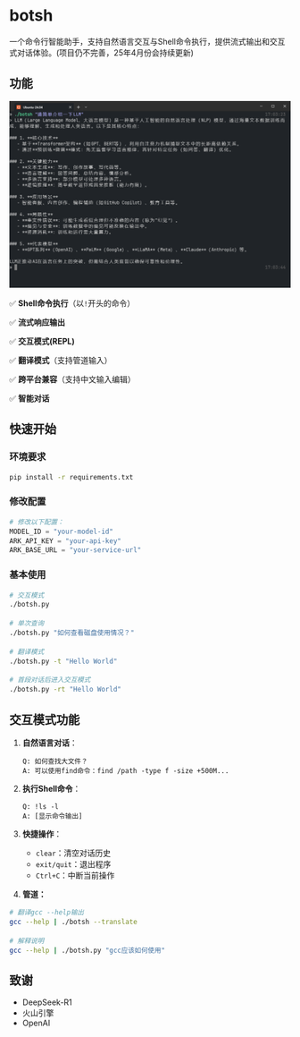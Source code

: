 # botsh

一个命令行智能助手，支持自然语言交互与Shell命令执行，提供流式输出和交互式对话体验。(项目仍不完善，25年4月份会持续更新)

## 功能

![image-20250403170408109](./image/used.png)

✅ **Shell命令执行**（以`!`开头的命令）

✅ **流式响应输出**

✅ **交互模式(REPL)**

✅ **翻译模式**（支持管道输入）

✅ **跨平台兼容**（支持中文输入编辑）

✅ **智能对话**

## 快速开始

### 环境要求
```bash
pip install -r requirements.txt
```

### 修改配置

```python
# 修改以下配置：
MODEL_ID = "your-model-id"
ARK_API_KEY = "your-api-key"
ARK_BASE_URL = "your-service-url"
```

### 基本使用

```bash
# 交互模式
./botsh.py

# 单次查询
./botsh.py "如何查看磁盘使用情况？"

# 翻译模式
./botsh.py -t "Hello World"

# 首段对话后进入交互模式
./botsh.py -rt "Hello World"
```

## 交互模式功能
1. **自然语言对话**：
   
   ```
   Q: 如何查找大文件？
   A: 可以使用find命令：find /path -type f -size +500M...
   ```
   
2. **执行Shell命令**：
   
   ```
   Q: !ls -l
   A: [显示命令输出]
   ```
   
3. **快捷操作**：
   - `clear`：清空对话历史
   - `exit/quit`：退出程序
   - `Ctrl+C`：中断当前操作

4. **管道：**
```bash
# 翻译gcc --help输出
gcc --help | ./botsh --translate

# 解释说明
gcc --help | ./botsh.py "gcc应该如何使用"
```

## 致谢

- DeepSeek-R1
- 火山引擎
- OpenAI
